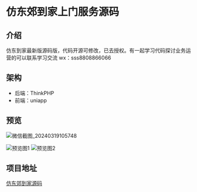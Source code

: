 # 仿东郊到家上门服务源码
## 介绍
仿东到家最新版源码版，代码开源可修改，已去授权。有一起学习代码探讨业务运营的可以联系学习交流 wx：sss8808866066

## 架构
- 后端：ThinkPHP
- 前端：uniapp

## 预览
![微信截图_20240319105748](https://github.com/ubugA/dongjiao/assets/145946698/f79deb29-f359-49ff-a8b5-5cf3fa3ae60f)

![预览图1](https://github.com/ubugA/-212/assets/145946698/908230c9-37ce-415e-ab0f-25c1b2a14250)
![预览图2](https://github.com/ubugA/-212/assets/145946698/9f817021-fb2c-42b3-b48b-1b1ddc7e0903)

 
## 项目地址
[仿东郊到家源码](https://github.com/ubugA/dongjiao)
